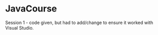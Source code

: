 # JavaCourse

Session 1 - code given, but had to add/change to ensure it worked with Visual Studio.
